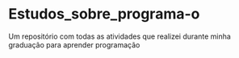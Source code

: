 # Estudos_sobre_programa-o
Um repositório com todas as atividades que realizei durante minha graduação para aprender programação
